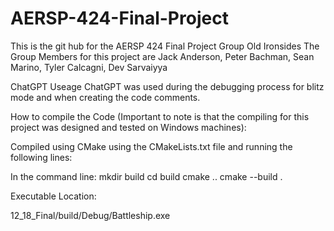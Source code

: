 # AERSP-424-Final-Project
This is the git hub for the AERSP 424 Final Project Group Old Ironsides 
The Group Members for this project are Jack Anderson, Peter Bachman, Sean Marino, Tyler Calcagni, Dev Sarvaiyya

ChatGPT Useage
ChatGPT was used during the debugging process for blitz mode and when creating the code comments. 

How to compile the Code (Important to note is that the compiling for this project was designed and tested on Windows machines):

Compiled using CMake using the CMakeLists.txt file and running the following lines:

In the command line:
  mkdir build
  cd build
  cmake ..
  cmake --build .

Executable Location:

12_18_Final/build/Debug/Battleship.exe
